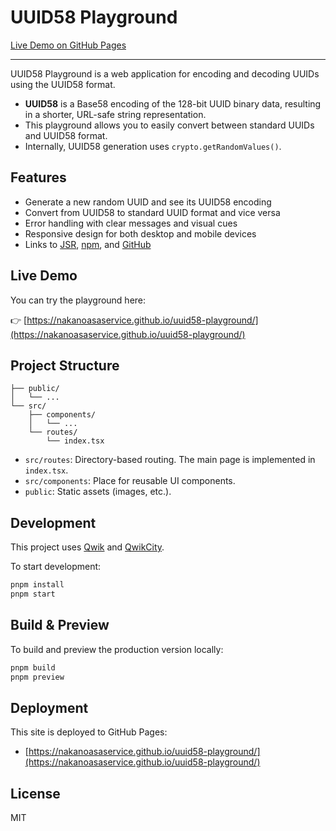 # UUID58 Playground

[Live Demo on GitHub Pages](https://nakanoasaservice.github.io/uuid58-playground/)

---

UUID58 Playground is a web application for encoding and decoding UUIDs using the UUID58 format.

- **UUID58** is a Base58 encoding of the 128-bit UUID binary data, resulting in a shorter, URL-safe string representation.
- This playground allows you to easily convert between standard UUIDs and UUID58 format.
- Internally, UUID58 generation uses `crypto.getRandomValues()`.

## Features

- Generate a new random UUID and see its UUID58 encoding
- Convert from UUID58 to standard UUID format and vice versa
- Error handling with clear messages and visual cues
- Responsive design for both desktop and mobile devices
- Links to [JSR](https://jsr.io/@nakanoaas/uuid58), [npm](https://www.npmjs.com/package/@nakanoaas/uuid58), and [GitHub](https://github.com/nakanoasaservice/uuid58)

## Live Demo

You can try the playground here:

👉 [https://nakanoasaservice.github.io/uuid58-playground/](https://nakanoasaservice.github.io/uuid58-playground/)

## Project Structure

```
├── public/
│   └── ...
└── src/
    ├── components/
    │   └── ...
    └── routes/
        └── index.tsx
```

- `src/routes`: Directory-based routing. The main page is implemented in `index.tsx`.
- `src/components`: Place for reusable UI components.
- `public`: Static assets (images, etc.).

## Development

This project uses [Qwik](https://qwik.dev/) and [QwikCity](https://qwik.dev/qwikcity/overview/).

To start development:

```bash
pnpm install
pnpm start
```

## Build & Preview

To build and preview the production version locally:

```bash
pnpm build
pnpm preview
```

## Deployment

This site is deployed to GitHub Pages:

- [https://nakanoasaservice.github.io/uuid58-playground/](https://nakanoasaservice.github.io/uuid58-playground/)

## License

MIT
